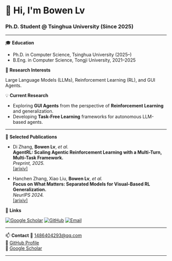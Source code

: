 # 👋 Hi, I'm Bowen Lv
### Ph.D. Student @ Tsinghua University (Since 2025)
---

🎓 **Education**
- Ph.D. in Computer Science, Tsinghua University (2025–)
- B.Eng. in Computer Science, Tongji University, 2021–2025

🔬 **Research Interests**

Large Language Models (LLMs), Reinforcement Learning (RL), and GUI Agents.

💡 **Current Research**
- Exploring **GUI Agents** from the perspective of **Reinforcement Learning** and generalization.
- Developing **Task-Free Learning** frameworks for autonomous LLM-based agents.
---

📝 **Selected Publications**

- Di Zhang, **Bowen Lv**, *et al.*  
  **AgentRL: Scaling Agentic Reinforcement Learning with a Multi-Turn, Multi-Task Framework.**  
  *Preprint, 2025.*  
  [[arixiv]](https://arxiv.org/abs/2510.04206)

- Hanchen Zhang, Xiao Liu, **Bowen Lv**, *et al.*  
  **Focus on What Matters: Separated Models for Visual-Based RL Generalization.**  
  *NeurIPS 2024.*  
  [[arixiv]](https://arxiv.org/abs/2410.10834)



🔗 **Links**

[![Google Scholar](https://img.shields.io/badge/Google%20Scholar-4285F4?logo=googlescholar&logoColor=white)](https://scholar.google.com/citations?user=5JW6fqwAAAAJ&hl=zh-CN)
[![GitHub](https://img.shields.io/badge/GitHub-181717?logo=github&logoColor=white)](https://github.com/bowenlv)
[![Email](https://img.shields.io/badge/Email-1486404293%40qq.com-blue?logo=gmail&logoColor=white)](mailto:1486404293@qq.com)

---

📫 **Contact**
📧 1486404293@qq.com  
🔗 [GitHub Profile](https://github.com/extreme1228)  
📄 [Google Scholar](https://scholar.google.com/citations?user=5JW6fqwAAAAJ&hl=zh-CN)

---

